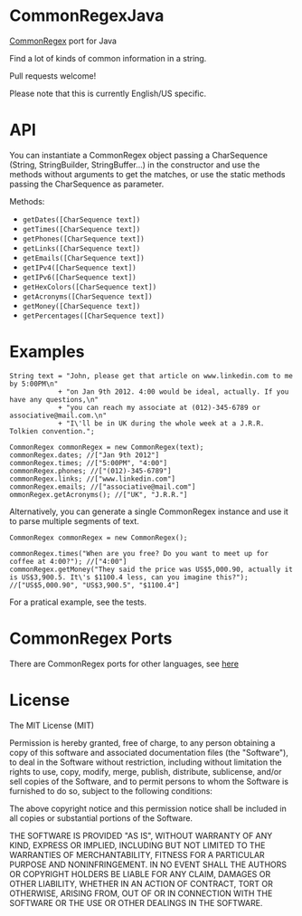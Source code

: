 CommonRegexJava
=============

[CommonRegex](https://github.com/madisonmay/CommonRegex/ "CommonRegex") port for Java

Find a lot of kinds of common information in a string.

Pull requests welcome!

Please note that this is currently English/US specific.

API
===

You can instantiate a CommonRegex object passing a CharSequence (String, StringBuilder, StringBuffer...) in the constructor and use the methods without arguments to get the matches, or use the static methods passing the CharSequence as parameter.

Methods:

* `getDates([CharSequence text])`
* `getTimes([CharSequence text])`
* `getPhones([CharSequence text])`
* `getLinks([CharSequence text])`
* `getEmails([CharSequence text])`
* `getIPv4([CharSequence text])`
* `getIPv6([CharSequence text])`
* `getHexColors([CharSequence text])`
* `getAcronyms([CharSequence text])`
* `getMoney([CharSequence text])`
* `getPercentages([CharSequence text])`

Examples
========

    String text = "John, please get that article on www.linkedin.com to me by 5:00PM\n"
                + "on Jan 9th 2012. 4:00 would be ideal, actually. If you have any questions,\n"
                + "you can reach my associate at (012)-345-6789 or associative@mail.com.\n"
                + "I\'ll be in UK during the whole week at a J.R.R. Tolkien convention.";
        
    CommonRegex commonRegex = new CommonRegex(text);
    commonRegex.dates; //["Jan 9th 2012"]
    commonRegex.times; //["5:00PM", "4:00"]
    commonRegex.phones; //["(012)-345-6789"]
    commonRegex.links; //["www.linkedin.com"]
    commonRegex.emails; //["associative@mail.com"]
    ommonRegex.getAcronyms(); //["UK", "J.R.R."]

Alternatively, you can generate a single CommonRegex instance and use it to parse multiple segments of text.

    CommonRegex commonRegex = new CommonRegex();

    commonRegex.times("When are you free? Do you want to meet up for coffee at 4:00?"); //["4:00"]
    commonRegex.getMoney("They said the price was US$5,000.90, actually it is US$3,900.5. It\'s $1100.4 less, can you imagine this?"); //["US$5,000.90", "US$3,900.5", "$1100.4"]
    
For a pratical example, see the tests.

CommonRegex Ports
=================
There are CommonRegex ports for other languages, see [here](https://github.com/madisonmay/CommonRegex/#commonregex-ports "CommonRegex ports")

License
=======
The MIT License (MIT)

Permission is hereby granted, free of charge, to any person obtaining a copy
of this software and associated documentation files (the "Software"), to deal
in the Software without restriction, including without limitation the rights
to use, copy, modify, merge, publish, distribute, sublicense, and/or sell
copies of the Software, and to permit persons to whom the Software is
furnished to do so, subject to the following conditions:

The above copyright notice and this permission notice shall be included in
all copies or substantial portions of the Software.

THE SOFTWARE IS PROVIDED "AS IS", WITHOUT WARRANTY OF ANY KIND, EXPRESS OR
IMPLIED, INCLUDING BUT NOT LIMITED TO THE WARRANTIES OF MERCHANTABILITY,
FITNESS FOR A PARTICULAR PURPOSE AND NONINFRINGEMENT. IN NO EVENT SHALL THE
AUTHORS OR COPYRIGHT HOLDERS BE LIABLE FOR ANY CLAIM, DAMAGES OR OTHER
LIABILITY, WHETHER IN AN ACTION OF CONTRACT, TORT OR OTHERWISE, ARISING FROM,
OUT OF OR IN CONNECTION WITH THE SOFTWARE OR THE USE OR OTHER DEALINGS IN
THE SOFTWARE.